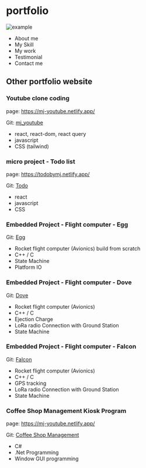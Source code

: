 # portfolio
 ![example](https://github.com/coding-MJ-dev/portfolio/assets/47417320/d7ec1562-a4c9-49aa-b6d8-e11c17b20c70)
- About me
- My Skill
- My work
- Testimonial
- Contact me

  
## Other portfolio website ##
### Youtube clone coding ###
page: https://mj-youtube.netlify.app/

Git: [mj_youtube](https://github.com/coding-MJ-dev/youtube_mj)
- react, react-dom, react query
- javascript
- CSS (tailwind)


  

### micro project - Todo list ###
page: https://todobymj.netlify.app/

Git: [Todo](https://github.com/coding-MJ-dev/todo_list)
- react
- javascript
- CSS

  



### Embedded Project - Flight computer - Egg  ###
Git: [Egg](https://github.com/coding-MJ-dev/Egg_v1)

- Rocket flight computer (Avionics) build from scratch
- C++ / C
- State Machine
- Platform IO

  


### Embedded Project - Flight computer - Dove  ###
Git: [Dove](https://github.com/coding-MJ-dev/Dove_public)

- Rocket flight computer (Avionics)
- C++ / C
- Ejection Charge
- LoRa radio Connection with Ground Station
- State Machine




### Embedded Project - Flight computer - Falcon  ###
Git: [Falcon](https://github.com/coding-MJ-dev/Falcon_public)

- Rocket flight computer (Avionics)
- C++ / C
- GPS tracking
- LoRa radio Connection with Ground Station
- State Machine



### Coffee Shop Management Kiosk Program ###
page: https://mj-youtube.netlify.app/

Git: [Coffee Shop Management](https://github.com/coding-MJ-dev/CoffeKiosk)
- C#
- .Net Programming
- Window GUI programming

